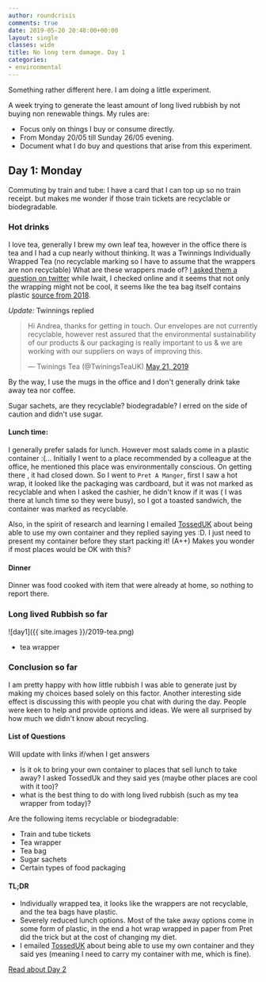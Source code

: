 ```yaml
---
author: roundcrisis
comments: true
date: 2019-05-20 20:48:00+00:00
layout: single
classes: wide
title: No long term damage. Day 1
categories:
- environmental
---
```


Something rather different here. I am doing a little experiment.

A week trying to generate the least amount of long lived rubbish by not buying non renewable things. My rules are:

* Focus only on things I buy or consume directly.
* From Monday 20/05 till Sunday 26/05 evening.
* Document what I do buy and questions that arise from this experiment.

## Day 1: Monday

Commuting by train and tube: I have a card that I can top up so no train receipt. but makes me wonder if those train tickets are recyclable or 
biodegradable.

### Hot drinks

I love tea, generally I brew my own leaf tea, however in the office there is tea and I had a cup nearly without thinking. It was a 
Twinnings Individually Wrapped Tea (no recyclable marking so I have to assume that the wrappers are non recyclable)
What are these wrappers made of? [I asked them a question on twitter](https://twitter.com/silverSpoon/status/1130539990180605953) while Iwait, I checked online and it seems that not only the wrapping might not be cool, it seems like the tea bag itself contains plastic [source from 2018](https://moralfibres.co.uk/is-there-plastic-in-your-tea/). 

*Update:* Twinnings replied 

<blockquote class="twitter-tweet" data-partner="tweetdeck"><p lang="en" dir="ltr">Hi Andrea, thanks for getting in touch. Our envelopes are not currently recyclable, however rest assured that the environmental sustainability of our products &amp; our packaging is really important to us &amp; we are working with our suppliers on ways of improving this.</p>&mdash; Twinings Tea (@TwiningsTeaUK) <a href="https://twitter.com/TwiningsTeaUK/status/1130795019743498240?ref_src=twsrc%5Etfw">May 21, 2019</a></blockquote>

By the way, I use the mugs in the office and I don't generally drink take away tea nor coffee.

Sugar sachets, are they recyclable? biodegradable?  I erred on the side of caution and didn't use sugar.

#### Lunch time:

I generally prefer salads for lunch. However most salads come in a plastic container :(... Initially I went to a place recommended by a colleague at the office, he mentioned this place was environmentally conscious.  On getting there , it had closed down.
So I went to `Pret A Manger`,  first I saw a hot wrap, it looked like the packaging was cardboard,  but it was not marked as recyclable and when I asked the cashier, he didn't know if it was ( I was there at lunch time so they were  busy), so I got a toasted sandwich, the container was marked as recyclable.

Also, in the spirit of research and learning I emailed [TossedUK](https://tosseduk.com/) about being able to use my own container
and they replied saying  yes :D. I just need to present my container before they start packing it! (A++) 
Makes you wonder if most places would be OK with this?

#### Dinner

Dinner was food cooked with item that were already at home, so nothing to report there.

### Long lived Rubbish so far

![day1]({{ site.images }}/2019-tea.png)

* tea wrapper

### Conclusion so far

I am pretty happy with how little rubbish I was able to generate just by making my choices based solely on this factor. Another
interesting side effect is discussing this with people you chat with during the day. People were keen to help and provide options 
and ideas. We were all surprised by how much we didn't know about recycling.

#### List of Questions

Will update with links if/when I get answers

* Is it ok to bring your own container to places that sell lunch to take away? I asked TossedUk and they said yes (maybe other places are cool with it too)?
* what is the best thing to do with long lived rubbish (such as my tea wrapper from today)?

Are the following items recyclable or biodegradable:

* Train and tube tickets
* Tea wrapper
* Tea bag
* Sugar sachets
* Certain types of food packaging

#### TL;DR

* Individually wrapped tea, it looks like the wrappers are not recyclable, and the tea bags have plastic.
* Severely reduced lunch options. Most of the take away options come in some form of plastic, in the end a hot wrap wrapped in paper from Pret did the trick but at the cost of changing my diet.
* I emailed [TossedUK](https://tosseduk.com/) about being able to use my own container and they said yes (meaning I need to carry my container with me, which is fine).


 [Read about Day 2](http://www.roundcrisis.com/2019/05/21/no-longter-damage-2/)
